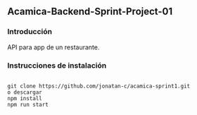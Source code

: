 ## Acamica-Backend-Sprint-Project-01

### Introducción

API para app de un restaurante.

### Instrucciones de instalación

```

git clone https://github.com/jonatan-c/acamica-sprint1.git
o descargar
npm install
npm run start

```
